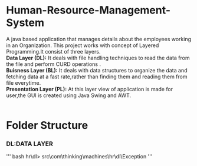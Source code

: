# Human-Resource-Management-System
A java based application that manages details about the employees working in an Organization.
This project works with concept of Layered Programming.It consist of three layers.<br>
<b>Data Layer (DL):</b> 
It deals with file handling techniques to read the data from the file and perform CURD operations .<br>
<b>Buisness Layer (BL):</b> 
It deals with data structures to organize the data and fetching data at a fast rate,rather than finding them and reading them from file everytime.<br>
<b>Presentation Layer (PL):</b>
At this layer view of application is made for user,the GUI is created using Java Swing and AWT.
<br><br>

# Folder Structure
### DL:DATA LAYER

''' bash
hr\dl> src\com\thinking\machines\hr\dl\Exception
'''


